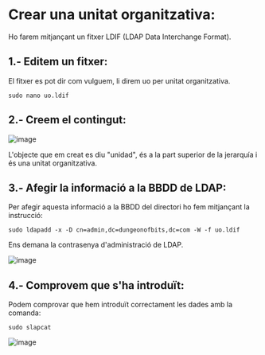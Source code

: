 # Crear una unitat organitzativa:

Ho farem mitjançant un fitxer LDIF (LDAP Data Interchange Format).

## 1.- Editem un fitxer:

El fitxer es pot dir com vulguem, li direm uo per unitat organitzativa.

```
sudo nano uo.ldif
```

## 2.- Creem el contingut:

![image](https://github.com/XaSaFa/MP04/assets/110727546/708d4045-4862-47ac-b4c5-6be780c53e78)

L'objecte que em creat es diu "unidad", és a la part superior de la jerarquía i és una unitat organitzativa.

## 3.- Afegir la informació a la BBDD de LDAP:

Per afegir aquesta informació a la BBDD del directori ho fem mitjançant la instrucció:

```
sudo ldapadd -x -D cn=admin,dc=dungeonofbits,dc=com -W -f uo.ldif
```

Ens demana la contrasenya d'administració de LDAP.

![image](https://github.com/XaSaFa/MP04/assets/110727546/04ddc59e-d567-410f-a44b-3e27c7a21ee9)

## 4.- Comprovem que s'ha introduït:

Podem comprovar que hem introduït correctament les dades amb la comanda:

```
sudo slapcat
```

![image](https://github.com/XaSaFa/MP04/assets/110727546/04c48130-6adf-468d-9ddf-c74ef47e473a)


